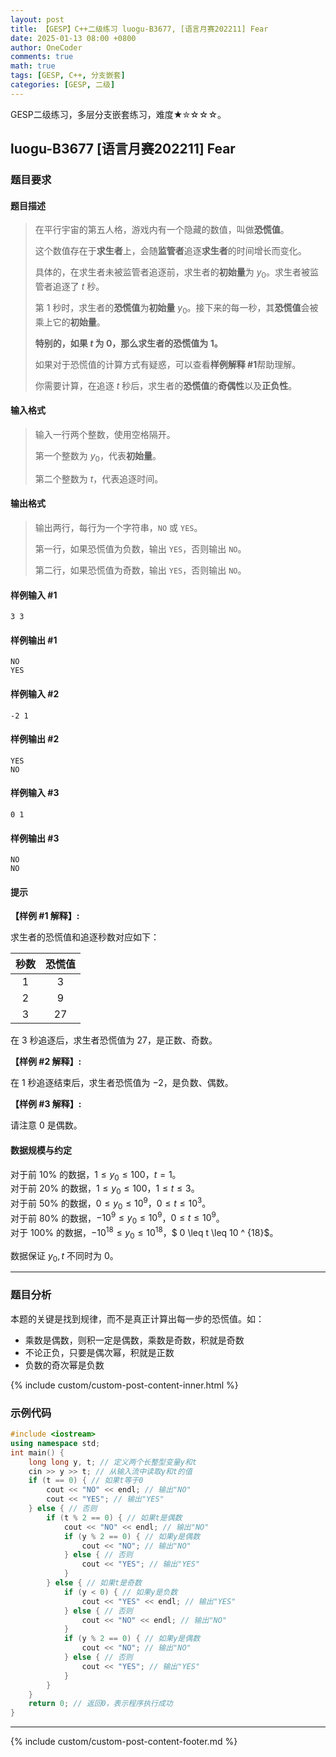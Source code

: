 ```yaml
---
layout: post
title: 【GESP】C++二级练习 luogu-B3677, [语言月赛202211] Fear
date: 2025-01-13 08:00 +0800
author: OneCoder
comments: true
math: true
tags: [GESP, C++, 分支嵌套]
categories: [GESP, 二级]
---
```

GESP二级练习，多层分支嵌套练习，难度★✮☆☆☆。

<!--more-->

## luogu-B3677 [语言月赛202211] Fear

### 题目要求

#### 题目描述

>在平行宇宙的第五人格，游戏内有一个隐藏的数值，叫做**恐慌值**。
>
>这个数值存在于**求生者**上，会随**监管者**追逐**求生者**的时间增长而变化。
>
>具体的，在求生者未被监管者追逐前，求生者的**初始量**为 $y _ 0$。求生者被监管者追逐了 $t$ 秒。
>
>第 $1$ 秒时，求生者的**恐慌值**为**初始量** $y _ 0$。接下来的每一秒，其**恐慌值**会被乘上它的**初始量**。
>
>**特别的，如果 $t$ 为 $0$，那么求生者的恐慌值为 $1$。**
>
>如果对于恐慌值的计算方式有疑惑，可以查看**样例解释 #1**帮助理解。
>
>你需要计算，在追逐 $t$ 秒后，求生者的**恐慌值**的**奇偶性**以及**正负性**。

#### 输入格式

>输入一行两个整数，使用空格隔开。
>
>第一个整数为 $y _ 0$，代表**初始量**。
>
>第二个整数为 $t$，代表追逐时间。

#### 输出格式

>输出两行，每行为一个字符串，`NO` 或 `YES`。
>
>第一行，如果恐慌值为负数，输出 `YES`，否则输出 `NO`。
>
>第二行，如果恐慌值为奇数，输出 `YES`，否则输出 `NO`。

#### 样例输入 #1

```console
3 3
```

#### 样例输出 #1

```console
NO
YES
```

#### 样例输入 #2

```console
-2 1
```

#### 样例输出 #2

```console
YES
NO
```

#### 样例输入 #3

```console
0 1
```

#### 样例输出 #3

```console
NO
NO
```

#### 提示

**【样例 #1 解释】:**

求生者的恐慌值和追逐秒数对应如下：

| 秒数 | 恐慌值 |
| :-: | :-: |
| $1$ | $3$ |
| $2$ | $9$ |
| $3$ | $27$ |

在 $3$ 秒追逐后，求生者恐慌值为 $27$，是正数、奇数。

**【样例 #2 解释】:**

在 $1$ 秒追逐结束后，求生者恐慌值为 $-2$，是负数、偶数。

**【样例 #3 解释】:**

请注意 $0$ 是偶数。

#### **数据规模与约定**

对于前 $10\%$ 的数据，$1 \leq y _ 0 \leq 100$，$t = 1$。  
对于前 $20\%$ 的数据，$1 \leq y _ 0 \leq 100$，$1 \leq t \leq 3$。  
对于前 $50\%$ 的数据，$0 \leq y _ 0 \leq 10 ^ 9$，$0 \leq t \leq 10 ^ 3$。  
对于前 $80\%$ 的数据，$-10 ^ 9 \leq y _ 0 \leq 10 ^ 9$，$0 \leq t \leq 10 ^ 9$。  
对于 $100\%$ 的数据，$-10 ^ {18} \leq y _ 0 \leq 10 ^ {18}$，$ 0 \leq t \leq 10 ^ {18}$。

数据保证 $y _ 0, t$ 不同时为 $0$。

---

### 题目分析

本题的关键是找到规律，而不是真正计算出每一步的恐慌值。如：

- 乘数是偶数，则积一定是偶数，乘数是奇数，积就是奇数
- 不论正负，只要是偶次幂，积就是正数
- 负数的奇次幂是负数

{% include custom/custom-post-content-inner.html %}

### 示例代码

```cpp
#include <iostream>
using namespace std;
int main() {
    long long y, t; // 定义两个长整型变量y和t
    cin >> y >> t; // 从输入流中读取y和t的值
    if (t == 0) { // 如果t等于0
        cout << "NO" << endl; // 输出"NO"
        cout << "YES"; // 输出"YES"
    } else { // 否则
        if (t % 2 == 0) { // 如果t是偶数
            cout << "NO" << endl; // 输出"NO"
            if (y % 2 == 0) { // 如果y是偶数
                cout << "NO"; // 输出"NO"
            } else { // 否则
                cout << "YES"; // 输出"YES"
            }
        } else { // 如果t是奇数
            if (y < 0) { // 如果y是负数
                cout << "YES" << endl; // 输出"YES"
            } else { // 否则
                cout << "NO" << endl; // 输出"NO"
            }
            if (y % 2 == 0) { // 如果y是偶数
                cout << "NO"; // 输出"NO"
            } else { // 否则
                cout << "YES"; // 输出"YES"
            }
        }
    }
    return 0; // 返回0，表示程序执行成功
}
```

---

{% include custom/custom-post-content-footer.md %}

